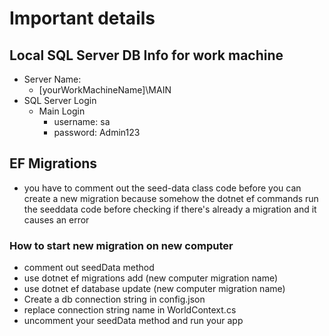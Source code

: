 ﻿# Important details

##  Local SQL Server DB Info for work machine
- Server Name: 
    - [yourWorkMachineName]\MAIN
- SQL Server Login
  - Main Login
    - username: sa
    - password: Admin123

## EF Migrations
- you have to comment out the seed-data class code before you can create a new migration because somehow the dotnet ef commands run the seeddata code before checking if there's already a migration and it causes an error 

### How to start new migration on new computer
- comment out seedData method
- use dotnet ef migrations add (new computer migration name)
- use dotnet ef database update (new computer migration name)
- Create a db connection string in config.json
- replace connection string name in WorldContext.cs
- uncomment your seedData method and run your app

